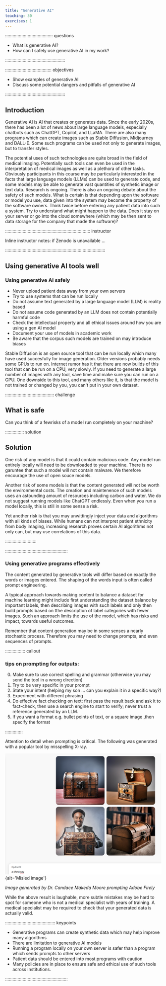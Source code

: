 ```yaml
---
title: "Generative AI"
teaching: 30
exercises: 1
---
```


:::::::::::::::::::::::::::::::::::::: questions 

- What is generative AI?
- How can I safely use generative AI in my work?

::::::::::::::::::::::::::::::::::::::::::::::::

::::::::::::::::::::::::::::::::::::: objectives

- Show examples of generative AI
- Discuss some potential dangers and pitfalls of generative AI


::::::::::::::::::::::::::::::::::::::::::::::::

## Introduction

Generative AI is AI that creates or generates data. Since the early 2020s, there has been a lot of news about large language models, especially chatbots such as ChatGPT, Copilot, and LLaMA. There are also many programs which can create images such as Stable Diffusion, Midjourney and DALL-E. Some such programs can be used not only to generate images, but to transfer styles.

The potential uses of such technologies are quite broad in the field of medical imaging. Potentially such tools can even be used in the interpretation of medical images as well as a plethora of other tasks. Obviously participants in this course may be particularly interested in the facts that large language models (LLMs) can be used to generate code, and some models may be able to generate vast quantities of synthetic image or text data. Research is ongoing. There is also an ongoing debate about the safety of such models. What is certain is that depending upon the software or model you use, data given into the system may become the property of the software owners. Think twice before entering any patient data into such a system. Try to understand what might happen to the data. Does it stay on your server or go into the cloud somewhere (which may be then sent to data storage for the company that made the software)? 

:::::::::::::::::::::::::::::::::::::::::::::::::::::::::::::::::::: instructor

Inline instructor notes: if Zenodo is unavailable ...

::::::::::::::::::::::::::::::::::::::::::::::::::::::::::::::::::::::::::::::::

## Using generative AI tools well

### Using generative AI safely

- Never upload patient data away from your own servers
- Try to use systems that can be run locally
- Do not assume text generated by a large language model (LLM) is reality based
- Do not assume code generated by an LLM does not contain potentially harmful code
- Check the intellectual property and all ethical issues around how you are using a gen AI model
- Document your use of models in academic work
- Be aware that the corpus such models are trained on may introduce biases

Stable Diffusion is an open source tool that can be run locally which many have used succesfully for image generation. Older versions probably needs some GPUs to run on. Internet rumor has it that there are now builds of this tool that can be run on a CPU, very slowly. If you need to generate a large number of images with any tool, save time and make sure you can run on a GPU.
One downside to this tool, and many others like it, is that the model is not trained or changed by you, you can't put in your own dataset.


:::::::::::::::::::::::::::::::::::::::  challenge

## What is safe

Can you think of a fewrisks of a model run completely on your machine?

:::::::::::::::  solution

## Solution

One risk of any model is that it could contain malicious code. Any model run entirely locally will need to be downloaded to your machine. There is no garuntee that such a model will not contain malware. We therefore encourage the use of open souce models.

Another risk of some models is that the content generated will not be worth the environmental costs. The creation and maintenence of such models uses an astounding amount of resources including carbon and water. We do not suggest running models like ChatGPT endlessly. Even when you run a model locally, this is still in some sense a risk. 

Yet another risk is that you may unwittingly inject your data and algorithms with all kinds of biases. While humans can not interpret patient ethnicity from body imaging, increasing research proves certain AI algorithms not only can, but may use correlations of this data. 

:::::::::::::::::::::::::

::::::::::::::::::::::::::::::::::::::::::::::::::

### Using generative programs effectively

The content generated by generative tools will differ based on exactly the words or images entered. The shaping of the words input is often called prompt engineering. 

A typical approach towards making content to balance a dataset for machine learning might include first understanding the dataset balance by important labels, then describing images with such labels and only then build prompts based on tthe description of label categories with fewer images. Such an approach limits the use of the model, which has risks and impact, towards useful outcomes.

Remember that content generation may be in some senses a nearly stochastic process. Therefore you may need to change prompts, and even sequences of prompts. 

:::::::::::::::: callout

### tips on prompting for outputs:

0. Make sure to use correct spelling and grammar (otherwise you may send the tool in a wrong direction)
1. Try to be very specific in your prompt
2. State your intent (helping my son ... can you explain it in a specific way?)
3. Experiment with different phrasing
4. Do effective fact checking on text: first pass the result back and ask it to fact-check, then use a search engine to start to verify; never trust a reference generated by an LLM.
5. If you want a format e.g. bullet points of text, or a square image ,then specify the format

::::::::::::::

Attention to detail when prompting is critical. The following was generated with a popular tool by misspelling X-ray.

![](fig/chest_xay.png){alt='Misled image'}

*Image generated by Dr. Candace Makeda Moore prompting Adobe Firely*


While the above result is laughable, more subtle mistakes may be hard to spot for someone who is not a medical specialist with years of training. A medical specialist may be required to check that your generated data is actually valid. 



:::::::::::::::::::::::::::::::::::::::: keypoints

- Generative programs can create synthetic data which may help improve many algorithms
- There are limitation to generative AI models
- Running a program locally on your own server is safer than a program which sends prompts to other servers
- Patient data should be entered into most programs with caution
- Many policies are in place to ensure safe and ethical use of such tools across institutions.

::::::::::::::::::::::::::::::::::::::::::::::::::
